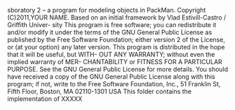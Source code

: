 sboratory 2 – a program for modeling objects in PackMan. Copyright (C)2011,YOUR NAME.
Based on an initial framework by Vlad Estivill-Castro / Griffith Univer- sity
This program is free software; you can redistribute it and/or modify it under the terms of the GNU General Public License as published by the Free Software Foundation; either version 2 of the License, or (at your option) any later version.
This program is distributed in the hope that it will be useful, but WITH- OUT ANY WARRANTY; without even the implied warranty of MER- CHANTABILITY or FITNESS FOR A PARTICULAR PURPOSE. See the GNU General Public License for more details.
You should have received a copy of the GNU General Public License along with this program; if not, write to the Free Software Foundation, Inc., 51 Franklin St, Fifth Floor, Boston, MA 02110-1301 USA
This folder contains the implementation of XXXXX

